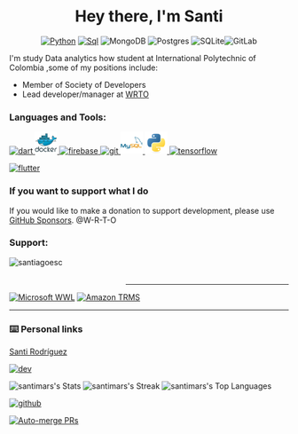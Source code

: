 <div align=center>

# Hey there, I'm Santi

[![Python](https://img.shields.io/badge/-Python-141414?style=flat&logo=python)](https://www.python.org/) [![Sql](https://img.shields.io/badge/-SQL-000?&logo=MySQL&logoColor=4479A1)](https://www.w3schools.com/sql/) ![MongoDB](https://img.shields.io/badge/MongoDB-%234ea94b.svg?style=for-the-badge&logo=mongodb&logoColor=white) ![Postgres](https://img.shields.io/badge/postgres-%23316192.svg?style=for-the-badge&logo=postgresql&logoColor=white) ![SQLite](https://img.shields.io/badge/sqlite-%2307405e.svg?style=for-the-badge&logo=sqlite&logoColor=white)![GitLab](https://img.shields.io/badge/gitlab-%23181717.svg?style=for-the-badge&logo=gitlab&logoColor=white)
<div align=left>

I'm study Data analytics how student at International Polytechnic of Colombia ,some of my positions include:
- Member of Society of Developers 
- Lead developer/manager at [WRTO](https://github.com/W-R-T-O)
  
<h3 align="left">Languages and Tools:</h3>
<p align="left"> <a href="https://dart.dev" target="_blank" rel="noreferrer"> <img src="https://www.vectorlogo.zone/logos/dartlang/dartlang-icon.svg" alt="dart" width="40" height="40"/> </a> <a href="https://www.docker.com/" target="_blank" rel="noreferrer"> <img src="https://raw.githubusercontent.com/devicons/devicon/master/icons/docker/docker-original-wordmark.svg" alt="docker" width="40" height="40"/> </a> <a href="https://firebase.google.com/" target="_blank" rel="noreferrer"> <img src="https://www.vectorlogo.zone/logos/firebase/firebase-icon.svg" alt="firebase" width="40" height="40"/> </a> <a href="https://git-scm.com/" target="_blank" rel="noreferrer"> <img src="https://www.vectorlogo.zone/logos/git-scm/git-scm-icon.svg" alt="git" width="40" height="40"/> </a> <a href="https://www.mysql.com/" target="_blank" rel="noreferrer"> <img src="https://raw.githubusercontent.com/devicons/devicon/master/icons/mysql/mysql-original-wordmark.svg" alt="mysql" width="40" height="40"/> </a> <a href="https://www.python.org" target="_blank" rel="noreferrer"> <img src="https://raw.githubusercontent.com/devicons/devicon/master/icons/python/python-original.svg" alt="python" width="40" height="40"/> </a> <a href="https://www.tensorflow.org" target="_blank" rel="noreferrer"> <img src="https://www.vectorlogo.zone/logos/tensorflow/tensorflow-icon.svg" alt="tensorflow" width="40" height="40"/> </a> </p>

<p align="left"> <a href="https://flutter.dev" target="_blank" rel="noreferrer"> <img src="https://www.vectorlogo.zone/logos/flutterio/flutterio-icon.svg" alt="flutter" width="40" height="40"/> </a> </p>

### If you want to support what I do 

  
 If you would like to make a donation to support development, please use [GitHub Sponsors](https://github.com/sponsors/santimars).
@W-R-T-O
 <h3 align="left">Support:</h3>
<p><a href="https://www.buymeacoffee.com/santiagoesc"> <img align="left" src="https://cdn.buymeacoffee.com/buttons/v2/default-yellow.png" height="50" width="210" alt="santiagoesc" /></a></p><br><br>

---

[![Microsoft WWL](https://img.shields.io/badge/Microsoft_WWL-258ffa?style=for-the-badge&logo=microsoft)](https://docs.microsoft.com/en-us/learn/)
[![Amazon TRMS](https://img.shields.io/static/v1?style=for-the-badge&message=Amazon+TRMS&color=222222&logo=Amazon&logoColor=FF9900&label=)](https://www.amazon.jobs/en-gb/teams/transaction-risk-management-systems)


---
### ⌨️ Personal links 

<div class="badge-base LI-profile-badge" data-locale="es_ES" data-size="large" data-theme="dark" data-type="HORIZONTAL" data-vanity="santiago-rodríguez-723106225" data-version="v1"><a class="badge-base__link LI-simple-link" href="https://sv.linkedin.com/in/santiago-rodr%C3%ADguez-723106225?trk=profile-badge">Santi Rodríguez</a></div>

[<img src='https://cdn.jsdelivr.net/npm/simple-icons@3.0.1/icons/dev-dot-to.svg' alt='dev' height='40'>](https://dev.to/santimars)


![santimars's Stats](https://github-readme-stats.vercel.app/api?username=santimars&theme=algolia&show_icons=true&hide_border=true&count_private=true)
![santimars's Streak](https://github-readme-streak-stats.herokuapp.com/?user=santimars&theme=dark&hide_border=true)
![santimars's Top Languages](https://github-readme-stats.vercel.app/api/top-langs/?username=santimars&theme=algolia&show_icons=true&hide_border=true&layout=compact)


[<img src='https://cdn.jsdelivr.net/npm/simple-icons@3.0.1/icons/github.svg' alt='github' height='40'>](https://github.com/santimars)  

[![Auto-merge PRs](https://github.com/firstcontributions/first-contributions/actions/workflows/auto-pr-merge.yml/badge.svg)](https://github.com/firstcontributions/first-contributions/actions/workflows/auto-pr-merge.yml)

<div align="center">
  <img src="https://komarev.com/ghpvc/?username=Santimars&style=flat-square&color=blue" alt=""/>
</div>

